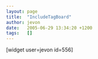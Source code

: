 ```yaml
---
layout: page
title:  "IncludeTagBoard"
author: jevon
date:   2005-06-29 13:34:20 +1200
tags:   []
---
```


[widget user=jevon id=556]
